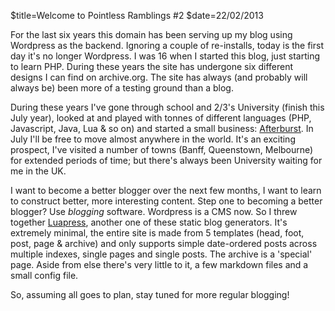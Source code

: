 $title=Welcome to Pointless Ramblings #2
$date=22/02/2013

For the last six years this domain has been serving up my blog using Wordpress as the backend. Ignoring a couple of re-installs, today is the first day it's no longer Wordpress. I was 16 when I started this blog, just starting to learn PHP. During these years the site has undergone six different designs I can find on archive.org. The site has always (and probably will always be) been more of a testing ground than a blog.

During these years I've gone through school and 2/3's University (finish this July year), looked at and played with tonnes of different languages (PHP, Javascript, Java, Lua & so on) and started a small business: [Afterburst](http://afterburst.com/). In July I'll be free to move almost anywhere in the world. It's an exciting prospect, I've visited a number of towns (Banff, Queenstown, Melbourne) for extended periods of time; but there's always been University waiting for me in the UK.

I want to become a better blogger over the next few months, I want to learn to construct better, more interesting content. Step one to becoming a better blogger? Use *blogging* software. Wordpress is a CMS now. So I threw together [Luapress](http://pointlessramblings.com/pages/Luapress.html), another one of these static blog generators. It's extremely minimal, the entire site is made from 5 templates (head, foot, post, page & archive) and only supports simple date-ordered posts across multiple indexes, single pages and single posts. The archive is a 'special' page. Aside from else there's very little to it, a few markdown files and a small config file.

So, assuming all goes to plan, stay tuned for more regular blogging!